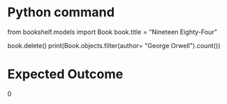 # Python command

from bookshelf.models import Book
book.title = "Nineteen Eighty-Four"

book.delete()
print(Book.objects.filter(author= "George Orwell").count())

# Expected Outcome

0
